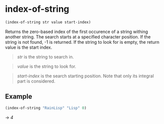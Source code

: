 # index-of-string
```scheme
(index-of-string str value start-index)
```
Returns the zero-based index of the first occurence of a string withing another string. The search starts at a specified character position.
If the string is not found, -1 is returned. If the string to look for is empty, the return value is the start index.

> *str* is the string to search in.

> *value* is the string to look for.

> *start-index* is the search starting position. Note that only its integral part is considered.

## Example
```scheme
(index-of-string "RainLisp" "Lisp" 0)
```
-> *4*